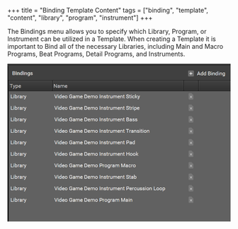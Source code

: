 +++
title = "Binding Template Content"
tags = ["binding", "template", "content", "library", "program", "instrument"]
+++

The Bindings menu allows you to specify which Library, Program, or Instrument can be utilized in a Template. When creating a Template it is important to Bind all of the necessary Libraries, including Main and Macro Programs, Beat Programs, Detail Programs, and Instruments.

![Binding Template Content](binding-template-content.png?width=600px)

